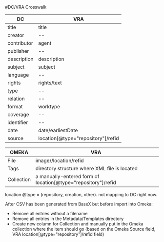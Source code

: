 #DC/VRA Crosswalk


| DC | VRA |
|----|-----|
| title | title |
| creator | -- |
| contributor | agent |
| publisher | -- |
| description | description |
| subject | subject |
| language | -- |
| rights | rights/text |
| type | -- |
| relation | -- |
| format | worktype |
| coverage | -- |
| identifier | -- |
| date | date/earliestDate |
| source | location[@type="repository"]/refid |

| OMEKA | VRA |
| ----- | --- |
| File | image//location/refid |
| Tags | directory structure where XML file is located |
| Collection | a manually-entered form of location[@type="repository"]/refid |


location @type = (repository, creation, other). not mapping to DC right now.

After CSV has been generated from BaseX but before import into Omeka:

* Remove all entries without a filename
* Remove all entries in the Metadata/Templates directory
* Create new column for Collection and manually put in the Omeka collection where the item should go (based on the Omeka Source field, VRA location[@type="repository"]/refid field)
